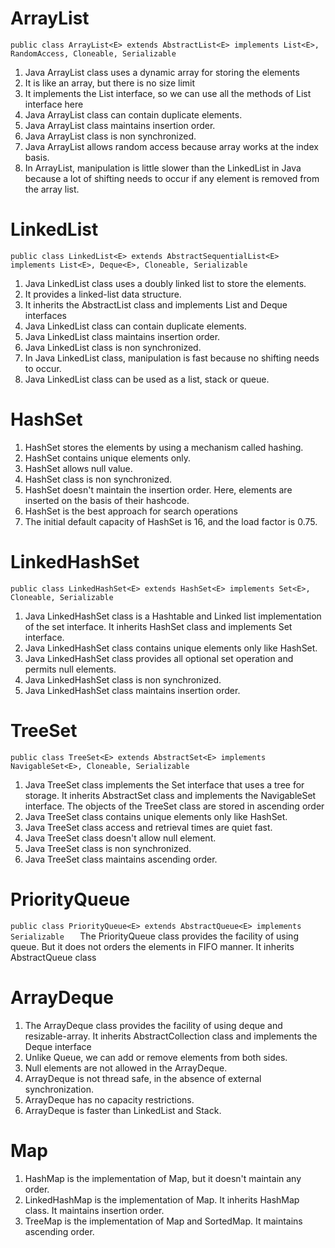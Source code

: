 # **ArrayList**

`public class ArrayList<E> extends AbstractList<E> implements List<E>, RandomAccess, Cloneable, Serializable`


1. Java ArrayList class uses a dynamic array for storing the elements
2. It is like an array, but there is no size limit
3. It implements the List interface, so we can use all the methods of List interface here
4. Java ArrayList class can contain duplicate elements.
5.  Java ArrayList class maintains insertion order.
6.  Java ArrayList class is non synchronized.
7.  Java ArrayList allows random access because array works at the index basis.
8. In ArrayList, manipulation is little slower than the LinkedList in Java because a lot of shifting needs to occur if any element is removed from the array list.


# **LinkedList**

`public class LinkedList<E> extends AbstractSequentialList<E> implements List<E>, Deque<E>, Cloneable, Serializable  
`

1. Java LinkedList class uses a doubly linked list to store the elements. 
2. It provides a linked-list data structure. 
3. It inherits the AbstractList class and implements List and Deque interfaces
4. Java LinkedList class can contain duplicate elements.
5. Java LinkedList class maintains insertion order.
6. Java LinkedList class is non synchronized.
7. In Java LinkedList class, manipulation is fast because no shifting needs to occur.
8. Java LinkedList class can be used as a list, stack or queue.

#  **HashSet**

1. HashSet stores the elements by using a mechanism called hashing.
2. HashSet contains unique elements only.
3. HashSet allows null value.
4. HashSet class is non synchronized.
5. HashSet doesn't maintain the insertion order. Here, elements are inserted on the basis of their hashcode.
6. HashSet is the best approach for search operations
7.   The initial default capacity of HashSet is 16, and the load factor is 0.75.

# **LinkedHashSet**

`public class LinkedHashSet<E> extends HashSet<E> implements Set<E>, Cloneable, Serializable
`
1. Java LinkedHashSet class is a Hashtable and Linked list implementation of the set interface. It inherits HashSet class and implements Set interface.
2. Java LinkedHashSet class contains unique elements only like HashSet.
3. Java LinkedHashSet class provides all optional set operation and permits null elements.
4. Java LinkedHashSet class is non synchronized.
5. Java LinkedHashSet class maintains insertion order.

# **TreeSet**

`public class TreeSet<E> extends AbstractSet<E> implements NavigableSet<E>, Cloneable, Serializable
`
1. Java TreeSet class implements the Set interface that uses a tree for storage. It inherits AbstractSet class and implements the NavigableSet interface. The objects of the TreeSet class are stored in ascending order
2. Java TreeSet class contains unique elements only like HashSet.
3. Java TreeSet class access and retrieval times are quiet fast.
4. Java TreeSet class doesn't allow null element.
5. Java TreeSet class is non synchronized.
6. Java TreeSet class maintains ascending order.


# **PriorityQueue**

`public class PriorityQueue<E> extends AbstractQueue<E> implements Serializable  
`
The PriorityQueue class provides the facility of using queue. But it does not orders the elements in FIFO manner. It inherits AbstractQueue class

# **ArrayDeque**

1. The ArrayDeque class provides the facility of using deque and resizable-array. It inherits AbstractCollection class and implements the Deque interface
2. Unlike Queue, we can add or remove elements from both sides.
3. Null elements are not allowed in the ArrayDeque.
4. ArrayDeque is not thread safe, in the absence of external synchronization.
5. ArrayDeque has no capacity restrictions.
6. ArrayDeque is faster than LinkedList and Stack.


# **Map**

1. HashMap is the implementation of Map, but it doesn't maintain any order.
2. LinkedHashMap is the implementation of Map. It inherits HashMap class. It maintains insertion order.
3. TreeMap is the implementation of Map and SortedMap. It maintains ascending order.
